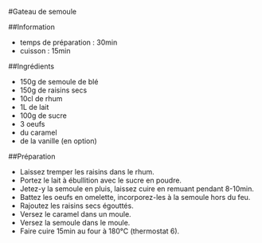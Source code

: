 #Gateau de semoule

##Information
  
  - temps de préparation : 30min
  - cuisson : 15min

##Ingrédients

  - 150g de semoule de blé
  - 150g de raisins secs
  - 10cl de rhum
  - 1L de lait
  - 100g de sucre
  - 3 oeufs
  - du caramel
  - de la vanille (en option)

##Préparation

  - Laissez tremper les raisins dans le rhum.
  - Portez le lait à ébullition avec le sucre en poudre.
  - Jetez-y la semoule en pluis, laissez cuire en remuant pendant 8-10min.
  - Battez les oeufs en omelette, incorporez-les à la semoule hors du feu.
  - Rajoutez les raisins secs égouttés.
  - Versez le caramel dans un moule.
  - Versez la semoule dans le moule.
  - Faire cuire 15min au four à 180°C (thermostat 6).
  
